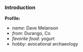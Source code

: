 ### Introduction

**Profile:**

- *name*: Dave Melanson
- *from*: Durango, Co
- *favorite food*: yogurt
- *hobby*: avocational archaeology
